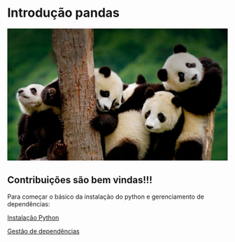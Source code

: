 # Introdução pandas

![alt](img/imagens-engracadas-de-pandas.jpg)


## Contribuições são bem vindas!!!

Para começar o básico da instalação do python e gerenciamento de dependências:

[Instalação Python](instalacaopython.md)

[Gestão de dependências](https://github.com/joaogarciadelima/introducao-pandas/blob/master/instalacaopython.md#ambientes-virtuais)

